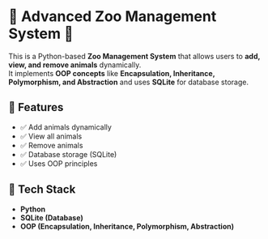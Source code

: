 # 🦁 Advanced Zoo Management System 🐘

This is a Python-based **Zoo Management System** that allows users to **add, view, and remove animals** dynamically.  
It implements **OOP concepts** like **Encapsulation, Inheritance, Polymorphism, and Abstraction** and uses **SQLite** for database storage.

## 🚀 Features
- ✅ Add animals dynamically  
- ✅ View all animals  
- ✅ Remove animals  
- ✅ Database storage (SQLite)  
- ✅ Uses OOP principles  

## 📌 Tech Stack
- **Python**  
- **SQLite (Database)**  
- **OOP (Encapsulation, Inheritance, Polymorphism, Abstraction)**  

